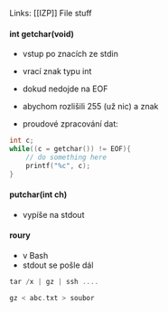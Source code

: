 Links: [[IZP]]
File stuff

#### int getchar(void)
- vstup po znacích ze stdin
- vrací znak typu int
- dokud nedojde na EOF
- abychom rozlišili 255 (už nic) a znak 

- proudové zpracování dat:
```c
int c;
while((c = getchar()) != EOF){
	// do something here
	printf("%c", c);
}
```

#### putchar(int ch)
- vypíše na stdout

#### roury
- v Bash
- stdout se pošle dál
```c
tar /x | gz | ssh ....
```

```c
gz < abc.txt > soubor
```